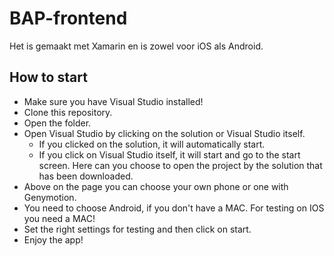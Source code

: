 # BAP-frontend
Het is gemaakt met Xamarin en is zowel voor iOS als Android. 

## How to start
* Make sure you have Visual Studio installed!
* Clone this repository.
* Open the folder.
* Open Visual Studio by clicking on the solution or Visual Studio itself.
	* If you clicked on the solution, it will automatically start.
	* If you click on Visual Studio itself, it will start and go to the start screen. Here can you choose to open the project by the solution that has been downloaded. 
* Above on the page you can choose your own phone or one with Genymotion. 
* You need to choose Android, if you don't have a MAC. For testing on IOS you need a MAC! 
* Set the right settings for testing and then click on start.
* Enjoy the app!
